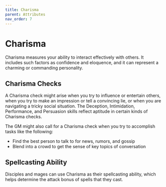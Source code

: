 ```yaml
---
title: Charisma
parent: Attributes
nav_order: 7
---
```


# Charisma
Charisma measures your ability to interact effectively with others. It includes such factors as confidence and eloquence, and it can represent a charming or commanding personality.

## Charisma Checks
A Charisma check might arise when you try to influence or entertain others, when you try to make an impression or tell a convincing lie, or when you are navigating a tricky social situation. The Deception, Intimidation, Performance, and Persuasion skills reflect aptitude in certain kinds of Charisma checks.

The GM might also call for a Charisma check when you try to accomplish tasks like the following:
* Find the best person to talk to for news, rumors, and gossip
* Blend into a crowd to get the sense of key topics of conversation

## Spellcasting Ability
Disciples and mages can use Charisma as their spellcasting ability, which helps determine the attack bonus of spells that they cast.
